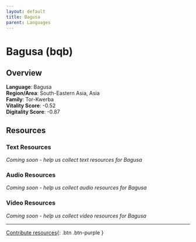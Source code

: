 ```yaml
---
layout: default
title: Bagusa
parent: Languages
---
```


# Bagusa (bqb)

## Overview

**Language**: Bagusa  
**Region/Area**: South-Eastern Asia, Asia  
**Family**: Tor-Kwerba  
**Vitality Score**: -0.52  
**Digitality Score**: -0.87  

## Resources

### Text Resources
*Coming soon - help us collect text resources for Bagusa*

### Audio Resources
*Coming soon - help us collect audio resources for Bagusa*

### Video Resources
*Coming soon - help us collect video resources for Bagusa*

---

[Contribute resources](https://fairtrain.github.io/){: .btn .btn-purple }

